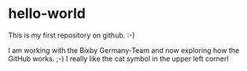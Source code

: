 # hello-world
This is my first repository on github. :-)

I am working with the Bixby Germany-Team and now exploring how the GitHub works. ;-)
I really like the cat symbol in the upper left corner!
